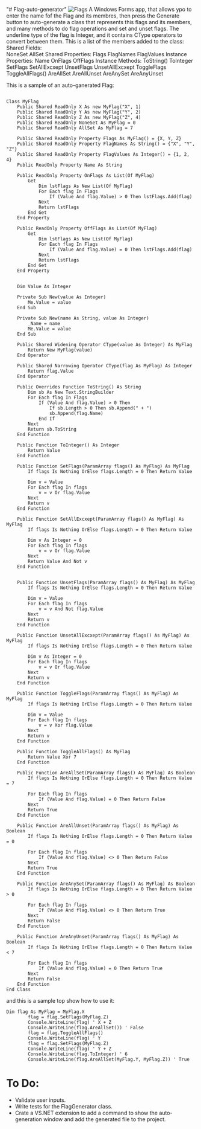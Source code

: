 "# Flag-auto-generator" 
![Flags](https://user-images.githubusercontent.com/48354902/97733916-1c518380-1ae1-11eb-8454-c197d006b826.jpg)
A Windows Forms app, that allows ypo to enter the name fof the Flag and its membres, then press the Generate button to auto-generate a class that represents this flags and its members, and many methods to do flag operations and set and unset flags.
The underline type of the flag is Integer, and it contains CType operators to convert between them. This is a list of the members added to the class:
Shared Fields:  
    NoneSet
    AllSet
Shared Properties:
    Flags
    FlagNames 
    FlagValues
Instance Properties:
    Name
    OnFlags 
    OffFlags
Instance Methods:
    ToString()
    ToInteger
    SetFlags
    SetAllExcxept
    UnsetFlags
    UnsetAllExcxept
    ToggleFlags
    ToggleAllFlags()
    AreAllSet
    AreAllUnset
    AreAnySet
    AreAnyUnset

This is a sample of an auto-ganerated Flag:
```VB.NET

Class MyFlag
    Public Shared ReadOnly X As new MyFlag("X", 1)
    Public Shared ReadOnly Y As new MyFlag("Y", 2)
    Public Shared ReadOnly Z As new MyFlag("Z", 4)
    Public Shared ReadOnly NoneSet As MyFlag = 0
    Public Shared ReadOnly AllSet As MyFlag = 7

    Public Shared ReadOnly Property Flags As MyFlag() = {X, Y, Z}
    Public Shared ReadOnly Property FlagNames As String() = {"X", "Y", "Z"}
    Public Shared ReadOnly Property FlagValues As Integer() = {1, 2, 4}
    Public ReadOnly Property Name As String

    Public ReadOnly Property OnFlags As List(Of MyFlag)
        Get
            Dim lstFlags As New List(Of MyFlag)
            For Each flag In Flags
                If (Value And flag.Value) > 0 Then lstFlags.Add(flag)
            Next
            Return lstFlags
        End Get
    End Property

    Public ReadOnly Property OffFlags As List(Of MyFlag)
        Get
            Dim lstFlags As New List(Of MyFlag)
            For Each flag In Flags
                If (Value And flag.Value) = 0 Then lstFlags.Add(flag)
            Next
            Return lstFlags
        End Get
    End Property


    Dim Value As Integer

    Private Sub New(value As Integer)
        Me.Value = value
    End Sub

    Private Sub New(name As String, value As Integer)
        _Name = name
        Me.Value = value
    End Sub

    Public Shared Widening Operator CType(value As Integer) As MyFlag
        Return New MyFlag(value)
    End Operator

    Public Shared Narrowing Operator CType(flag As MyFlag) As Integer
        Return flag.Value
    End Operator

    Public Overrides Function ToString() As String
        Dim sb As New Text.StringBuilder
        For Each flag In Flags
            If (Value And flag.Value) > 0 Then
                If sb.Length > 0 Then sb.Append(" + ")
                sb.Append(flag.Name)
            End If
        Next
        Return sb.ToString
    End Function

    Public Function ToInteger() As Integer
        Return Value
    End Function

    Public Function SetFlags(ParamArray flags() As MyFlag) As MyFlag
        If flags Is Nothing OrElse flags.Length = 0 Then Return Value

        Dim v = Value
        For Each flag In flags
            v = v Or flag.Value
        Next
        Return v
    End Function

    Public Function SetAllExcxept(ParamArray flags() As MyFlag) As MyFlag
        If flags Is Nothing OrElse flags.Length = 0 Then Return Value

        Dim v As Integer = 0
        For Each flag In flags
            v = v Or flag.Value
        Next
        Return Value And Not v
    End Function


    Public Function UnsetFlags(ParamArray flags() As MyFlag) As MyFlag
        If flags Is Nothing OrElse flags.Length = 0 Then Return Value

        Dim v = Value
        For Each flag In flags
            v = v And Not flag.Value
        Next
        Return v
    End Function

    Public Function UnsetAllExcxept(ParamArray flags() As MyFlag) As MyFlag
        If flags Is Nothing OrElse flags.Length = 0 Then Return Value

        Dim v As Integer = 0
        For Each flag In flags
            v = v Or flag.Value
        Next
        Return v
    End Function

    Public Function ToggleFlags(ParamArray flags() As MyFlag) As MyFlag
        If flags Is Nothing OrElse flags.Length = 0 Then Return Value

        Dim v = Value
        For Each flag In flags
            v = v Xor flag.Value
        Next
        Return v
    End Function

    Public Function ToggleAllFlags() As MyFlag
        Return Value Xor 7
    End Function

    Public Function AreAllSet(ParamArray flags() As MyFlag) As Boolean
        If flags Is Nothing OrElse flags.Length = 0 Then Return Value = 7

        For Each flag In flags
            If (Value And flag.Value) = 0 Then Return False
        Next
        Return True
    End Function

    Public Function AreAllUnset(ParamArray flags() As MyFlag) As Boolean
        If flags Is Nothing OrElse flags.Length = 0 Then Return Value = 0

        For Each flag In flags
            If (Value And flag.Value) <> 0 Then Return False
        Next
        Return True
    End Function

    Public Function AreAnySet(ParamArray flags() As MyFlag) As Boolean
        If flags Is Nothing OrElse flags.Length = 0 Then Return Value > 0

        For Each flag In flags
            If (Value And flag.Value) <> 0 Then Return True
        Next
        Return False
    End Function

    Public Function AreAnyUnset(ParamArray flags() As MyFlag) As Boolean
        If flags Is Nothing OrElse flags.Length = 0 Then Return Value < 7

        For Each flag In flags
            If (Value And flag.Value) = 0 Then Return True
        Next
        Return False
    End Function
End Class
```

and this is a sample top show how to use it:
```VB.NET
Dim flag As MyFlag = MyFlag.X
        flag = flag.SetFlags(MyFlag.Z)
        Console.WriteLine(flag) ' X + Z
        Console.WriteLine(flag.AreAllSet()) ' False
        flag = flag.ToggleAllFlags()
        Console.WriteLine(flag) ' Y
        flag = flag.SetFlags(MyFlag.Z)
        Console.WriteLine(flag) ' Y + Z
        Console.WriteLine(flag.ToInteger) ' 6
        Console.WriteLine(flag.AreAllSet(MyFlag.Y, MyFlag.Z)) ' True
```

# To Do:
- Validate user inputs.
- Write tests for the FlagGenerator class.
- Crate a VS.NET extension to add a command to show the auto-generation window and add the generated file to the project.